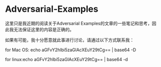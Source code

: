 # Adversarial-Examples

这里只是我近期的阅读关于Adversarial Examples的文章的一些笔记和思考，因此我无法保证这里的内容是正确的。

如果有可能，我十分愿意就此事进行讨论，请通过以下方式联系我：

for Mac OS: echo aGFvY2hlbi5zaGlAcXEuY29tCg== | base64 -D

for linux:echo aGFvY2hlbi5zaGlAcXEuY29tCg== | base64 -d